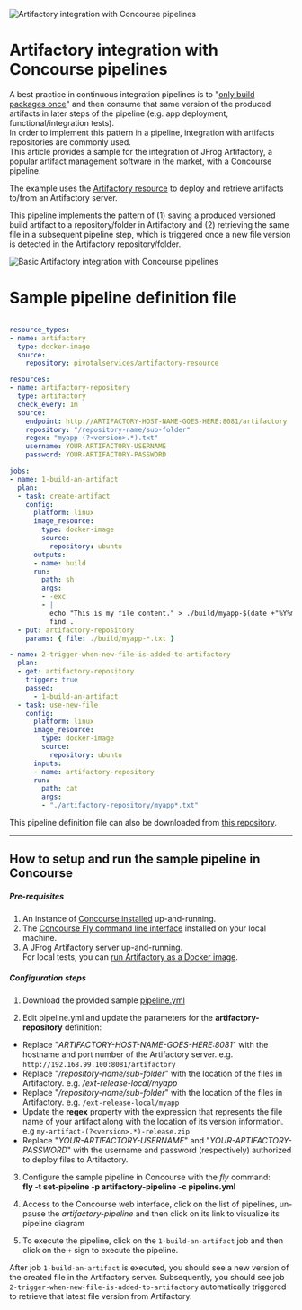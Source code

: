 ![Artifactory integration with Concourse pipelines](https://raw.githubusercontent.com/pivotalservices/concourse-pipeline-samples/master/common/images/concourse-and-artifactory.png)

# Artifactory integration with Concourse pipelines
A best practice in continuous integration pipelines is to "[only build packages once](https://continuousdelivery.com/implementing/patterns/)" and then consume that same version of the produced artifacts in later steps of the pipeline (e.g. app deployment, functional/integration tests).  
In order to implement this pattern in a pipeline, integration with artifacts repositories are commonly used.  
This article provides a sample for the integration of JFrog Artifactory, a popular artifact management software in the market, with a Concourse pipeline.  

The example uses the [Artifactory resource](https://github.com/pivotalservices/artifactory-resource) to deploy and retrieve artifacts to/from an Artifactory server.  

This pipeline implements the pattern of (1) saving a produced versioned build artifact to a repository/folder in Artifactory and (2) retrieving the same file in a subsequent pipeline step, which is triggered once a new file version is detected in the Artifactory repository/folder.

![Basic Artifactory integration with Concourse pipelines](https://raw.githubusercontent.com/pivotalservices/concourse-pipeline-samples/master/common/images/artifactory-pipeline1.jpg)

# Sample pipeline definition file

``` yaml

resource_types:
- name: artifactory
  type: docker-image
  source:
    repository: pivotalservices/artifactory-resource

resources:
- name: artifactory-repository
  type: artifactory
  check_every: 1m
  source:
    endpoint: http://ARTIFACTORY-HOST-NAME-GOES-HERE:8081/artifactory
    repository: "/repository-name/sub-folder"
    regex: "myapp-(?<version>.*).txt"
    username: YOUR-ARTIFACTORY-USERNAME
    password: YOUR-ARTIFACTORY-PASSWORD

jobs:
- name: 1-build-an-artifact
  plan:
  - task: create-artifact
    config:
      platform: linux
      image_resource:
        type: docker-image
        source:
          repository: ubuntu
      outputs:
      - name: build
      run:
        path: sh
        args:
        - -exc
        - |
          echo "This is my file content." > ./build/myapp-$(date +"%Y%m%d%H%S").txt
          find .
  - put: artifactory-repository
    params: { file: ./build/myapp-*.txt }

- name: 2-trigger-when-new-file-is-added-to-artifactory
  plan:
  - get: artifactory-repository
    trigger: true
    passed:
      - 1-build-an-artifact
  - task: use-new-file
    config:
      platform: linux
      image_resource:
        type: docker-image
        source:
          repository: ubuntu
      inputs:
      - name: artifactory-repository
      run:
        path: cat
        args:
        - "./artifactory-repository/myapp*.txt"

```

This pipeline definition file can also be downloaded from [this repository](https://github.com/pivotalservices/concourse-pipeline-samples/blob/master/artifactory-integration/pipeline.yml).

---
## How to setup and run the sample pipeline in Concourse

##### Pre-requisites

1. An instance of [Concourse installed](http://concourse.ci/installing.html) up-and-running.  
1. The [Concourse Fly command line interface](http://concourse.ci/fly-cli.html) installed on your local machine.  
1. A JFrog Artifactory server up-and-running.  
   For local tests, you can [run Artifactory as a Docker image](https://www.jfrog.com/confluence/display/RTF/Running+with+Docker).  


##### Configuration steps
1. Download the provided sample [pipeline.yml](https://github.com/pivotalservices/concourse-pipeline-samples/blob/master/artifactory-integration/pipeline.yml)  

2. Edit pipeline.yml and update the parameters for the **artifactory-repository** definition:  
  * Replace "*ARTIFACTORY-HOST-NAME-GOES-HERE:8081*" with the hostname and port number of the Artifactory server. e.g. ```http://192.168.99.100:8081/artifactory```  
  * Replace "*/repository-name/sub-folder*" with the location of the files in Artifactory. e.g. */ext-release-local/myapp*  
  * Replace "*/repository-name/sub-folder*" with the location of the files in Artifactory. e.g. ```/ext-release-local/myapp```  
  * Update the **regex** property with the expression that represents the file name of your artifact along with the location of its version information. e.g  ```my-artifact-(?<version>.*)-release.zip```  
  * Replace "*YOUR-ARTIFACTORY-USERNAME*" and "*YOUR-ARTIFACTORY-PASSWORD*" with the username and password (respectively) authorized to deploy files to Artifactory.  


3. Configure the sample pipeline in Concourse with the *fly* command:  
   __fly -t <your-concourse-alias> set-pipeline -p artifactory-pipeline -c pipeline.yml__  

4. Access to the Concourse web interface, click on the list of pipelines, un-pause the _artifactory-pipeline_ and then click on its link to visualize its pipeline diagram
5. To execute the pipeline, click on the ```1-build-an-artifact``` job and then click on the ```+``` sign to execute the pipeline.

After job ```1-build-an-artifact``` is executed, you should see a new version of the created file in the Artifactory server. Subsequently, you should see job ```2-trigger-when-new-file-is-added-to-artifactory``` automatically triggered to retrieve that latest file version from Artifactory.
